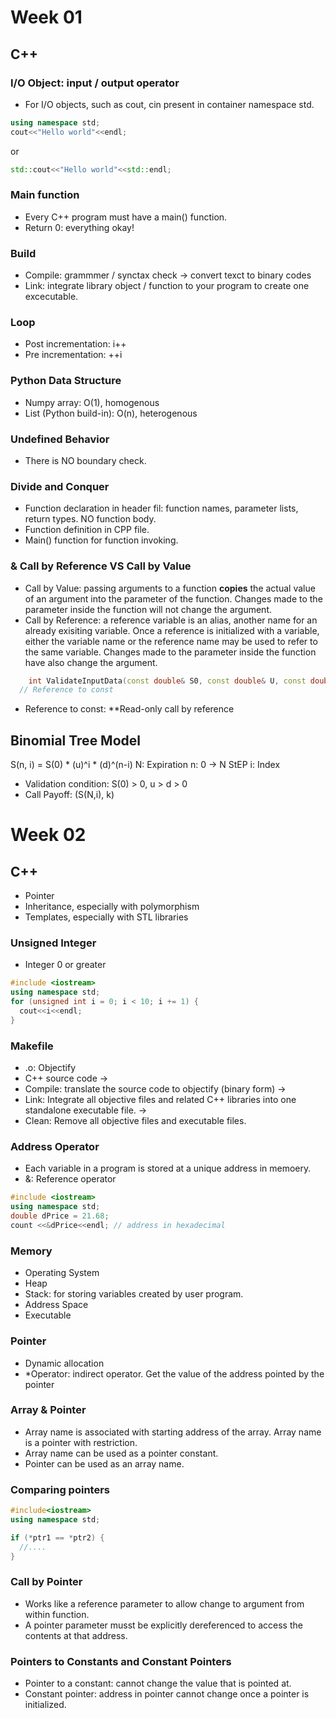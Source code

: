 # Week 01
## C++ 
### I/O Object: input / output operator 
* For I/O objects, such as cout, cin present in container namespace std.

```cpp
using namespace std;
cout<<"Hello world"<<endl;
```
or
```cpp
std::cout<<"Hello world"<<std::endl;
```
### Main function 
* Every C++ program must have a main() function.
* Return 0: everything okay!

### Build
* Compile: grammmer / synctax check -> convert texct to binary codes
* Link: integrate library object / function to your program to create one excecutable.

### Loop
* Post incrementation: i++
* Pre incrementation: ++i

### Python Data Structure
* Numpy array: O(1), homogenous
* List (Python build-in): O(n), heterogenous 

### Undefined Behavior
* There is NO boundary check.

### Divide and Conquer
* Function declaration in header fil: function names, parameter lists, return types. NO function body.
* Function definition in CPP file.
* Main() function for function invoking.

### & Call by Reference VS Call by Value
* Call by Value: passing arguments to a function **copies** the actual value of an argument into the parameter of the function. Changes made to the parameter inside the function will not change the argument. 
* Call by Reference: a reference variable is an alias, another name for an already exisiting variable. Once a reference is initialized with a variable, either the variable name or the reference name may be used to refer to the same variable. Changes made to the parameter inside the function have also change the argument.
```cpp
	int ValidateInputData(const double& S0, const double& U, const double& D, const double& R);
  // Reference to const
```
* Reference to const: **Read-only call by reference

## Binomial Tree Model
S(n, i) = S(0) * (u)^i * (d)^(n-i)
N: Expiration
n: 0 -> N StEP
i: Index

* Validation condition: S(0) > 0, u > d > 0 
* Call Payoff: (S(N,i), k)

# Week 02
## C++
* Pointer
* Inheritance, especially with polymorphism
* Templates, especially with STL libraries
### Unsigned Integer
* Integer 0 or greater
```c++
#include <iostream>
using namespace std;
for (unsigned int i = 0; i < 10; i += 1) {
  cout<<i<<endl;
}
```
### Makefile
* .o: Objectify
* C++ source code ->
* Compile: translate the source code to objectify (binary form) -> 
* Link: Integrate all objective files and related C++ libraries into one standalone executable file. ->
* Clean: Remove all objective files and executable files.

### Address Operator
* Each variable in a program is stored at a unique address in memoery.
* &: Reference operator
```c++
#include <iostream>
using namespace std;
double dPrice = 21.68;
count <<&dPrice<<endl; // address in hexadecimal
```

### Memory
* Operating System
* Heap
* Stack: for storing variables created by user program.
* Address Space
* Executable

### Pointer
* Dynamic allocation
* *Operator: indirect operator. Get the value of the address pointed by the pointer 

### Array & Pointer
* Array name is associated with starting address of the array. Array name is a pointer with restriction.
* Array name can be used as a pointer constant.
* Pointer can be used as an array name.

### Comparing pointers
```cpp
#include<iostream>
using namespace std;

if (*ptr1 == *ptr2) {
  //....
}
```

### Call by Pointer
* Works like a reference parameter to allow change to argument from within function. 
* A pointer parameter musst be explicitly dereferenced to access the contents at that address.

### Pointers to Constants and Constant Pointers
* Pointer to a constant: cannot change the value that is pointed at. 
* Constant pointer: address in pointer cannot change once a pointer is initialized.